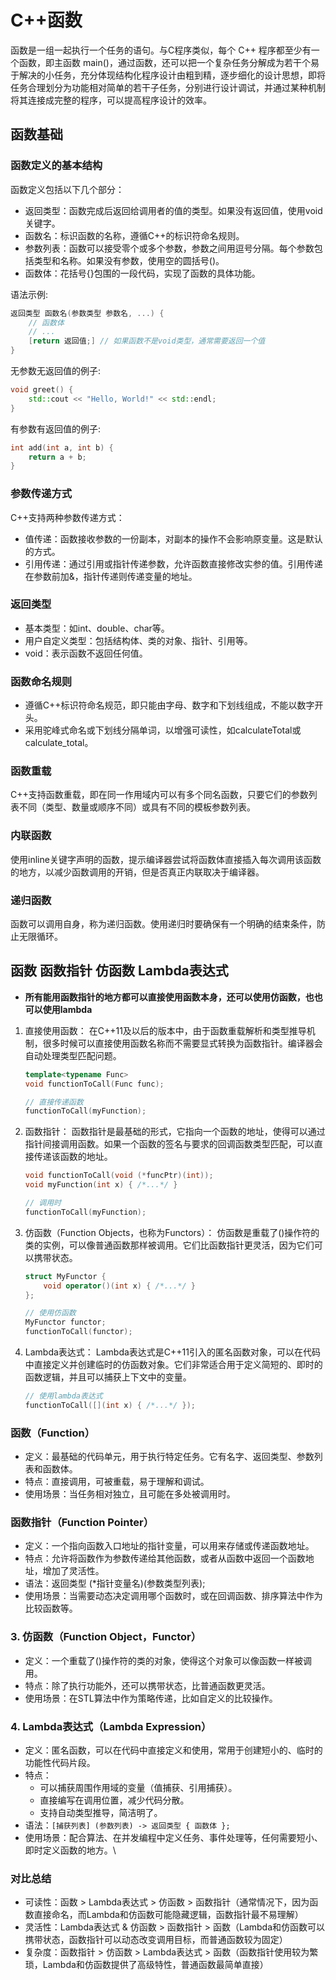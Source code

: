 # C++函数

函数是一组一起执行一个任务的语句。与C程序类似，每个 C++ 程序都至少有一个函数，即主函数 main()，通过函数，还可以把一个复杂任务分解成为若干个易于解决的小任务，充分体现结构化程序设计由粗到精，逐步细化的设计思想，即将任务合理划分为功能相对简单的若干子任务，分别进行设计调试，并通过某种机制将其连接成完整的程序，可以提高程序设计的效率。

## 函数基础

### 函数定义的基本结构

函数定义包括以下几个部分：

* 返回类型：函数完成后返回给调用者的值的类型。如果没有返回值，使用void关键字。
* 函数名：标识函数的名称，遵循C++的标识符命名规则。
* 参数列表：函数可以接受零个或多个参数，参数之间用逗号分隔。每个参数包括类型和名称。如果没有参数，使用空的圆括号()。
* 函数体：花括号{}包围的一段代码，实现了函数的具体功能。

语法示例:

```cpp
返回类型 函数名(参数类型 参数名, ...) {
    // 函数体
    // ...
    [return 返回值;] // 如果函数不是void类型，通常需要返回一个值
}
```

无参数无返回值的例子:

```cpp
void greet() {
    std::cout << "Hello, World!" << std::endl;
}
```

有参数有返回值的例子:

```cpp
int add(int a, int b) {
    return a + b;
}
```

### 参数传递方式

C++支持两种参数传递方式：

* 值传递：函数接收参数的一份副本，对副本的操作不会影响原变量。这是默认的方式。
* 引用传递：通过引用或指针传递参数，允许函数直接修改实参的值。引用传递在参数前加&，指针传递则传递变量的地址。

### 返回类型

* 基本类型：如int、double、char等。
* 用户自定义类型：包括结构体、类的对象、指针、引用等。
* void：表示函数不返回任何值。

### 函数命名规则

* 遵循C++标识符命名规范，即只能由字母、数字和下划线组成，不能以数字开头。
* 采用驼峰式命名或下划线分隔单词，以增强可读性，如calculateTotal或calculate_total。

### 函数重载

C++支持函数重载，即在同一作用域内可以有多个同名函数，只要它们的参数列表不同（类型、数量或顺序不同）或具有不同的模板参数列表。

### 内联函数

使用inline关键字声明的函数，提示编译器尝试将函数体直接插入每次调用该函数的地方，以减少函数调用的开销，但是否真正内联取决于编译器。

### 递归函数

函数可以调用自身，称为递归函数。使用递归时要确保有一个明确的结束条件，防止无限循环。

## 函数 函数指针 仿函数 Lambda表达式

* **所有能用函数指针的地方都可以直接使用函数本身，还可以使用仿函数，也也可以使用lambda**

1. 直接使用函数：
    在C++11及以后的版本中，由于函数重载解析和类型推导机制，很多时候可以直接使用函数名称而不需要显式转换为函数指针。编译器会自动处理类型匹配问题。

    ```cpp
    template<typename Func>
    void functionToCall(Func func);

    // 直接传递函数
    functionToCall(myFunction);
    ```

2. 函数指针：
    函数指针是最基础的形式，它指向一个函数的地址，使得可以通过指针间接调用函数。如果一个函数的签名与要求的回调函数类型匹配，可以直接传递该函数的地址。

    ```cpp
    void functionToCall(void (*funcPtr)(int));
    void myFunction(int x) { /*...*/ }

    // 调用时
    functionToCall(myFunction);
    ```

3. 仿函数（Function Objects，也称为Functors）：
    仿函数是重载了()操作符的类的实例，可以像普通函数那样被调用。它们比函数指针更灵活，因为它们可以携带状态。

    ```cpp
    struct MyFunctor {
        void operator()(int x) { /*...*/ }
    };

    // 使用仿函数
    MyFunctor functor;
    functionToCall(functor);
    ```

4. Lambda表达式：
    Lambda表达式是C++11引入的匿名函数对象，可以在代码中直接定义并创建临时的仿函数对象。它们非常适合用于定义简短的、即时的函数逻辑，并且可以捕获上下文中的变量。

    ```cpp
    // 使用lambda表达式
    functionToCall([](int x) { /*...*/ });
    ```

### 函数（Function）

* 定义：最基础的代码单元，用于执行特定任务。它有名字、返回类型、参数列表和函数体。
* 特点：直接调用，可被重载，易于理解和调试。
* 使用场景：当任务相对独立，且可能在多处被调用时。

### 函数指针（Function Pointer）

* 定义：一个指向函数入口地址的指针变量，可以用来存储或传递函数地址。
* 特点：允许将函数作为参数传递给其他函数，或者从函数中返回一个函数地址，增加了灵活性。
* 语法：返回类型 (*指针变量名)(参数类型列表);
* 使用场景：当需要动态决定调用哪个函数时，或在回调函数、排序算法中作为比较函数等。

### 3. 仿函数（Function Object，Functor）

* 定义：一个重载了()操作符的类的对象，使得这个对象可以像函数一样被调用。
* 特点：除了执行功能外，还可以携带状态，比普通函数更灵活。
* 使用场景：在STL算法中作为策略传递，比如自定义的比较操作。

### 4. Lambda表达式（Lambda Expression）

* 定义：匿名函数，可以在代码中直接定义和使用，常用于创建短小的、临时的功能性代码片段。
* 特点：
  * 可以捕获周围作用域的变量（值捕获、引用捕获）。
  * 直接编写在调用位置，减少代码分散。
  * 支持自动类型推导，简洁明了。
* 语法：`[捕获列表] (参数列表) -> 返回类型 { 函数体 };`
* 使用场景：配合算法、在并发编程中定义任务、事件处理等，任何需要短小、即时定义函数的地方。\

### 对比总结

* 可读性：函数 > Lambda表达式 > 仿函数 > 函数指针（通常情况下，因为函数直接命名，而Lambda和仿函数可能隐藏逻辑，函数指针最不易理解）
* 灵活性：Lambda表达式 & 仿函数 > 函数指针 > 函数（Lambda和仿函数可以携带状态，函数指针可以动态改变调用目标，而普通函数较为固定）
* 复杂度：函数指针 > 仿函数 > Lambda表达式 > 函数（函数指针使用较为繁琐，Lambda和仿函数提供了高级特性，普通函数最简单直接）

